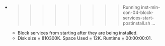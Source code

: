 * >>>>>>>>> Running inst-min-con-04-block-services-start-postinstall.sh ...
  * Block services from starting after they are being installed.
  * Disk size = 810300K. Space Used = 12K. Runtime = 00:00:00:01.
